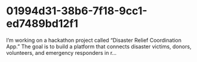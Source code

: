 # 01994d31-38b6-7f18-9cc1-ed7489bd12f1
I’m working on a hackathon project called “Disaster Relief Coordination App.” The goal is to build a platform that connects disaster victims, donors, volunteers, and emergency responders in r...
